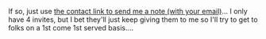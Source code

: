 If so, just use [the contact link to send me a note (with your email)](http://blogs.duncanmackenzie.net/duncanma/contact.aspx)... I only have 4 invites, but I bet they'll just keep giving them to me so I'll try to get to folks on a 1st come 1st served basis....